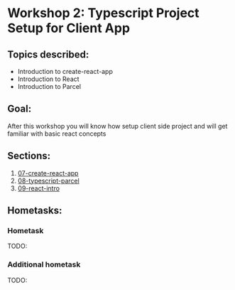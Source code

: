 # Workshop 2: Typescript Project Setup for Client App

## Topics described:

- Introduction to create-react-app
- Introduction to React
- Introduction to Parcel


## Goal:

After this workshop you will know how setup client side project and
will get familiar with basic react concepts

## Sections:

1. [07-create-react-app](07-create-react-app/07-create-react-app.md)
2. [08-typescript-parcel](08-typescript-parcel/08-typescript-parcel.md)
3. [09-react-intro](09-react-intro/09-react-intro.md)

## Hometasks:

### Hometask
TODO:

### Additional hometask
TODO: